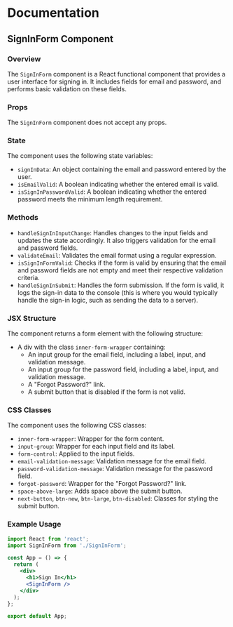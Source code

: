# Documentation

## SignInForm Component

### Overview

The `SignInForm` component is a React functional component that provides a user interface for signing in. It includes fields for email and password, and performs basic validation on these fields.

### Props

The `SignInForm` component does not accept any props.

### State

The component uses the following state variables:

- `signInData`: An object containing the email and password entered by the user.
- `isEmailValid`: A boolean indicating whether the entered email is valid.
- `isSignInPasswordValid`: A boolean indicating whether the entered password meets the minimum length requirement.

### Methods

- `handleSignInInputChange`: Handles changes to the input fields and updates the state accordingly. It also triggers validation for the email and password fields.
- `validateEmail`: Validates the email format using a regular expression.
- `isSignInFormValid`: Checks if the form is valid by ensuring that the email and password fields are not empty and meet their respective validation criteria.
- `handleSignInSubmit`: Handles the form submission. If the form is valid, it logs the sign-in data to the console (this is where you would typically handle the sign-in logic, such as sending the data to a server).

### JSX Structure

The component returns a form element with the following structure:

- A div with the class `inner-form-wrapper` containing:
  - An input group for the email field, including a label, input, and validation message.
  - An input group for the password field, including a label, input, and validation message.
  - A "Forgot Password?" link.
  - A submit button that is disabled if the form is not valid.

### CSS Classes

The component uses the following CSS classes:

- `inner-form-wrapper`: Wrapper for the form content.
- `input-group`: Wrapper for each input field and its label.
- `form-control`: Applied to the input fields.
- `email-validation-message`: Validation message for the email field.
- `password-validation-message`: Validation message for the password field.
- `forgot-password`: Wrapper for the "Forgot Password?" link.
- `space-above-large`: Adds space above the submit button.
- `next-button`, `btn-new`, `btn-large`, `btn-disabled`: Classes for styling the submit button.

### Example Usage

```jsx
import React from 'react';
import SignInForm from './SignInForm';

const App = () => {
  return (
    <div>
      <h1>Sign In</h1>
      <SignInForm />
    </div>
  );
};

export default App;
```
